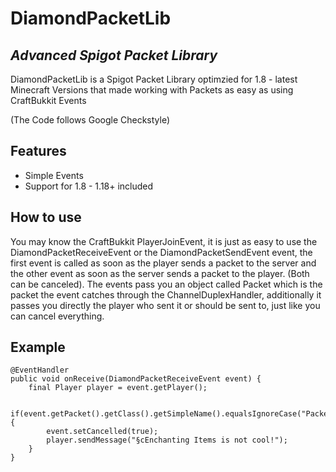 # DiamondPacketLib
## _Advanced Spigot Packet Library_

DiamondPacketLib is a Spigot Packet Library optimzied for 1.8 - latest Minecraft Versions that made working with Packets as easy as using CraftBukkit Events

(The Code follows Google Checkstyle)

## Features

- Simple Events
- Support for 1.8 - 1.18+ included

## How to use

You may know the CraftBukkit PlayerJoinEvent, it is just as easy to use the DiamondPacketReceiveEvent or the DiamondPacketSendEvent event, the first event is called as soon as the player sends a packet to the server and the other event as soon as the server sends a packet to the player. (Both can be canceled). The events pass you an object called Packet which is the packet the event catches through the ChannelDuplexHandler, additionally it passes you directly the player who sent it or should be sent to, just like you can cancel everything.

## Example

	@EventHandler
	public void onReceive(DiamondPacketReceiveEvent event) {
		final Player player = event.getPlayer();
		
		if(event.getPacket().getClass().getSimpleName().equalsIgnoreCase("PacketPlayInEnchantItem")) {
			event.setCancelled(true);
			player.sendMessage("§cEnchanting Items is not cool!");
		}
	}
